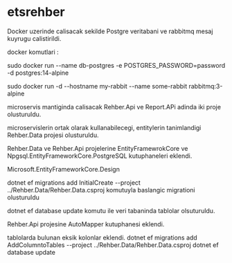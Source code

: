 # etsrehber

Docker uzerinde calisacak sekilde Postgre veritabani ve rabbitmq mesaj kuyrugu calistirildi.

docker komutlari : 

sudo docker run --name db-postgres -e POSTGRES_PASSWORD=password -d postgres:14-alpine

sudo docker run -d --hostname my-rabbit --name some-rabbit rabbitmq:3-alpine

microservis mantiginda calisacak Rehber.Api ve Report.APi adinda iki proje olusturuldu.

microservislerin ortak olarak kullanabilecegi, entitylerin tanimlandigi Rehber.Data projesi olusturuldu.

Rehber.Data ve Rehber.Api projelerine
EntityFramewrokCore ve Npgsql.EntityFrameworkCore.PostgreSQL kutuphaneleri eklendi.

Microsoft.EntityFrameworkCore.Design

 dotnet ef migrations add InitialCreate --project ../Rehber.Data/Rehber.Data.csproj komutuyla baslangic migrationi olusturuldu
 
dotnet ef database update komutu ile veri tabaninda tablolar olsuturuldu.

Rehber.Api projesine 
AutoMapper kutuphanesi eklendi.

tablolarda bulunan eksik kolonlar eklendi.
dotnet ef migrations add AddColumntoTables --project ../Rehber.Data/Rehber.Data.csproj
dotnet ef database update

